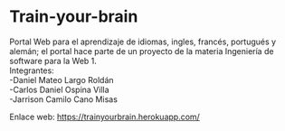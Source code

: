 # Train-your-brain
Portal Web para el aprendizaje de idiomas, ingles, francés, portugués y alemán; 
el portal hace parte de un proyecto de la materia Ingeniería de software para la Web 1.
<br>
Integrantes: 
    <br>
    -Daniel Mateo Largo Roldán
    <br>
    -Carlos Daniel Ospina Villa
    <br>
    -Jarrison Camilo Cano Misas
   
Enlace web:  https://trainyourbrain.herokuapp.com/
